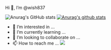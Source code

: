 Hi 👋, I’m @wish837

![Anurag's GitHub stats](https://github-readme-stats.vercel.app/api?username=wish837&show_icons=true)
[![Anurag's github stats](https://github-readme-stats.vercel.app/api/top-langs/?username=wish837&show_icons=true&hide_border=true&title_color=004386&icon_color=004386&layout=compact)](https://github.com/wish837)

- 👀 I’m interested in ...
- 🌱 I’m currently learning ...
- 💞️ I’m looking to collaborate on ...
- 📫 How to reach me ...
<a href="https://twitter.com/wish837" target="_blank"><img src="https://img.shields.io/badge/Twitter-1DA1F2?style=flat-square&logo=
Twitter&logoColor=white"/></a>
